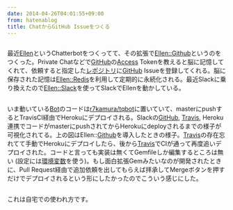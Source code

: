 ```yaml
---
date: 2014-04-26T04:01:55+09:00
from: hatenablog
title: ChatからGitHub Issueをつくる
---
```


<p><img src="http://dl.dropboxusercontent.com//u/5978869/image/20140426_035523.png" alt="" /></p>

<p>最近<a href="https://github.com/r7kamura/ellen">Ellen</a>というChatterbotをつくってて、その拡張で<a href="https://github.com/r7kamura/ellen-github">Ellen::Github</a>というのをつくった。Private Chatなどで<a class="keyword" href="http://d.hatena.ne.jp/keyword/GitHub">GitHub</a>の<a class="keyword" href="http://d.hatena.ne.jp/keyword/Access">Access</a> Tokenを教えると脳に記憶してくれて、依頼すると指定した<a class="keyword" href="http://d.hatena.ne.jp/keyword/%A5%EC%A5%DD%A5%B8%A5%C8%A5%EA">レポジトリ</a>に<a class="keyword" href="http://d.hatena.ne.jp/keyword/GitHub">GitHub</a> Issueを登録してくれる。脳に保存された記憶は<a href="https://github.com/r7kamura/ellen-redis">Ellen::Redis</a>を利用して定期的に永続化される。最近Slackに乗り換えたので<a href="https://github.com/r7kamura/ellen-slack">Ellen::Slack</a>を使ってSlackでEllenを動かしている。</p>

<p><img src="http://dl.dropboxusercontent.com//u/5978869/image/20140426_040542.png" alt="" /></p>

<p>いま動いている<a class="keyword" href="http://d.hatena.ne.jp/keyword/Bot">Bot</a>のコードは<a href="https://github.com/r7kamura/tqbot">r7kamura/tqbot</a>に置いていて、masterにpushするとTravisCI経由でHerokuにデプロイされる。Slackの<a class="keyword" href="http://d.hatena.ne.jp/keyword/GitHub">GitHub</a>, <a class="keyword" href="http://d.hatena.ne.jp/keyword/Travis">Travis</a>, Heroku連携でコードがmasterにpushされてからHerokuにdeployされるまでの様子が可視化されてる。上の図はEllen::<a class="keyword" href="http://d.hatena.ne.jp/keyword/Github">Github</a>を導入したときの様子。<a class="keyword" href="http://d.hatena.ne.jp/keyword/Travis">Travis</a>の存在忘れてて手動でHerokuにデプロイしたら、後から<a class="keyword" href="http://d.hatena.ne.jp/keyword/Travis">Travis</a>でCIが通って再度追いデプロイされた。コードと言っても実装は無くてGemfileしか編集するところは無い (設定には<a class="keyword" href="http://d.hatena.ne.jp/keyword/%B4%C4%B6%AD%CA%D1%BF%F4">環境変数</a>を使う)。もし面白拡張Gemみたいなのが開発されたときに、Pull Request経由で追加依頼を出してもらえば拝承してMergeボタンを押すだけでデプロイされるという形にしたかったのでこういう感じにした。</p>

<p><img src="http://dl.dropboxusercontent.com//u/5978869/image/20140427_232952.png" alt="" /></p>

<p>これは自宅での使われ方です。</p>

